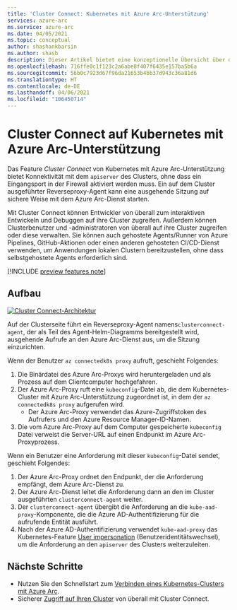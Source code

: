 ```yaml
---
title: 'Cluster Connect: Kubernetes mit Azure Arc-Unterstützung'
services: azure-arc
ms.service: azure-arc
ms.date: 04/05/2021
ms.topic: conceptual
author: shashankbarsin
ms.author: shasb
description: Dieser Artikel bietet eine konzeptionelle Übersicht über die Cluster Connect-Funktionalität von Kubernetes mit Azure Arc-Unterstützung.
ms.openlocfilehash: 716ffe0c1f123c2a6abe8f407f6435e157ba5b6a
ms.sourcegitcommit: 56b0c7923d67f96da21653b4bb37d943c36a81d6
ms.translationtype: HT
ms.contentlocale: de-DE
ms.lasthandoff: 04/06/2021
ms.locfileid: "106450714"
---
```

# <a name="cluster-connect-on-azure-arc-enabled-kubernetes"></a>Cluster Connect auf Kubernetes mit Azure Arc-Unterstützung

Das Feature *Cluster Connect* von Kubernetes mit Azure Arc-Unterstützung bietet Konnektivität mit dem `apiserver` des Clusters, ohne dass ein Eingangsport in der Firewall aktiviert werden muss. Ein auf dem Cluster ausgeführter Reverseproxy-Agent kann eine ausgehende Sitzung auf sichere Weise mit dem Azure Arc-Dienst starten. 

Mit Cluster Connect können Entwickler von überall zum interaktiven Entwickeln und Debuggen auf ihre Cluster zugreifen. Außerdem können Clusterbenutzer und -administratoren von überall auf ihre Cluster zugreifen oder diese verwalten. Sie können auch gehostete Agents/Runner von Azure Pipelines, GitHub-Aktionen oder einen anderen gehosteten CI/CD-Dienst verwenden, um Anwendungen lokalen Clustern bereitzustellen, ohne dass selbstgehostete Agents erforderlich sind.

[!INCLUDE [preview features note](./includes/preview/preview-callout.md)]

## <a name="architecture"></a>Aufbau

[ ![Cluster Connect-Architektur](./media/conceptual-cluster-connect.png) ](./media/conceptual-cluster-connect.png#lightbox)

Auf der Clusterseite führt ein Reverseproxy-Agent namens`clusterconnect-agent`, der als Teil des Agent-Helm-Diagramms bereitgestellt wird, ausgehende Aufrufe an den Azure Arc-Dienst aus, um die Sitzung einzurichten.

Wenn der Benutzer `az connectedk8s proxy` aufruft, geschieht Folgendes:
1. Die Binärdatei des Azure Arc-Proxys wird heruntergeladen und als Prozess auf dem Clientcomputer hochgefahren. 
1. Der Azure Arc-Proxy ruft eine `kubeconfig`-Datei ab, die dem Kubernetes-Cluster mit Azure Arc-Unterstützung zugeordnet ist, in dem der `az connectedk8s proxy` aufgerufen wird.
    * Der Azure Arc-Proxy verwendet das Azure-Zugriffstoken des Aufrufers und den Azure Resource Manager-ID-Namen. 
1. Die vom Azure Arc-Proxy auf dem Computer gespeicherte `kubeconfig` Datei verweist die Server-URL auf einen Endpunkt im Azure Arc-Proxyprozess.

Wenn ein Benutzer eine Anforderung mit dieser `kubeconfig`-Datei sendet, geschieht Folgendes:
1. Der Azure Arc-Proxy ordnet den Endpunkt, der die Anforderung empfängt, dem Azure Arc-Dienst zu. 
1. Der Azure Arc-Dienst leitet die Anforderung dann an den im Cluster ausgeführten `clusterconnect-agent` weiter. 
1. Der `clusterconnect-agent` übergibt die Anforderung an die `kube-aad-proxy`-Komponente, die die Azure AD-Authentifizierung für die aufrufende Entität ausführt. 
1. Nach der Azure AD-Authentifizierung verwendet `kube-aad-proxy` das Kubernetes-Feature [User impersonation](https://kubernetes.io/docs/reference/access-authn-authz/authentication/#user-impersonation) (Benutzeridentitätswechsel), um die Anforderung an den `apiserver` des Clusters weiterzuleiten.

## <a name="next-steps"></a>Nächste Schritte

* Nutzen Sie den Schnellstart zum [Verbinden eines Kubernetes-Clusters mit Azure Arc](./quickstart-connect-cluster.md).
* Sicherer [Zugriff auf Ihren Cluster](./cluster-connect.md) von überall mit Cluster Connect.